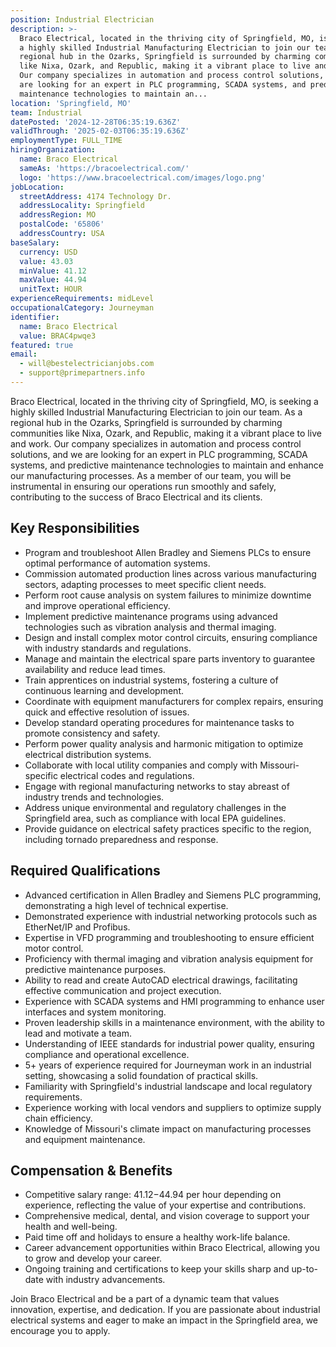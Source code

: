 ```yaml
---
position: Industrial Electrician
description: >-
  Braco Electrical, located in the thriving city of Springfield, MO, is seeking
  a highly skilled Industrial Manufacturing Electrician to join our team. As a
  regional hub in the Ozarks, Springfield is surrounded by charming communities
  like Nixa, Ozark, and Republic, making it a vibrant place to live and work.
  Our company specializes in automation and process control solutions, and we
  are looking for an expert in PLC programming, SCADA systems, and predictive
  maintenance technologies to maintain an...
location: 'Springfield, MO'
team: Industrial
datePosted: '2024-12-28T06:35:19.636Z'
validThrough: '2025-02-03T06:35:19.636Z'
employmentType: FULL_TIME
hiringOrganization:
  name: Braco Electrical
  sameAs: 'https://bracoelectrical.com/'
  logo: 'https://www.bracoelectrical.com/images/logo.png'
jobLocation:
  streetAddress: 4174 Technology Dr.
  addressLocality: Springfield
  addressRegion: MO
  postalCode: '65806'
  addressCountry: USA
baseSalary:
  currency: USD
  value: 43.03
  minValue: 41.12
  maxValue: 44.94
  unitText: HOUR
experienceRequirements: midLevel
occupationalCategory: Journeyman
identifier:
  name: Braco Electrical
  value: BRAC4pwqe3
featured: true
email:
  - will@bestelectricianjobs.com
  - support@primepartners.info
---
```




Braco Electrical, located in the thriving city of Springfield, MO, is seeking a highly skilled Industrial Manufacturing Electrician to join our team. As a regional hub in the Ozarks, Springfield is surrounded by charming communities like Nixa, Ozark, and Republic, making it a vibrant place to live and work. Our company specializes in automation and process control solutions, and we are looking for an expert in PLC programming, SCADA systems, and predictive maintenance technologies to maintain and enhance our manufacturing processes. As a member of our team, you will be instrumental in ensuring our operations run smoothly and safely, contributing to the success of Braco Electrical and its clients.

## Key Responsibilities

- Program and troubleshoot Allen Bradley and Siemens PLCs to ensure optimal performance of automation systems.
- Commission automated production lines across various manufacturing sectors, adapting processes to meet specific client needs.
- Perform root cause analysis on system failures to minimize downtime and improve operational efficiency.
- Implement predictive maintenance programs using advanced technologies such as vibration analysis and thermal imaging.
- Design and install complex motor control circuits, ensuring compliance with industry standards and regulations.
- Manage and maintain the electrical spare parts inventory to guarantee availability and reduce lead times.
- Train apprentices on industrial systems, fostering a culture of continuous learning and development.
- Coordinate with equipment manufacturers for complex repairs, ensuring quick and effective resolution of issues.
- Develop standard operating procedures for maintenance tasks to promote consistency and safety.
- Perform power quality analysis and harmonic mitigation to optimize electrical distribution systems.
- Collaborate with local utility companies and comply with Missouri-specific electrical codes and regulations.
- Engage with regional manufacturing networks to stay abreast of industry trends and technologies.
- Address unique environmental and regulatory challenges in the Springfield area, such as compliance with local EPA guidelines.
- Provide guidance on electrical safety practices specific to the region, including tornado preparedness and response.

## Required Qualifications

- Advanced certification in Allen Bradley and Siemens PLC programming, demonstrating a high level of technical expertise.
- Demonstrated experience with industrial networking protocols such as EtherNet/IP and Profibus.
- Expertise in VFD programming and troubleshooting to ensure efficient motor control.
- Proficiency with thermal imaging and vibration analysis equipment for predictive maintenance purposes.
- Ability to read and create AutoCAD electrical drawings, facilitating effective communication and project execution.
- Experience with SCADA systems and HMI programming to enhance user interfaces and system monitoring.
- Proven leadership skills in a maintenance environment, with the ability to lead and motivate a team.
- Understanding of IEEE standards for industrial power quality, ensuring compliance and operational excellence.
- 5+ years of experience required for Journeyman work in an industrial setting, showcasing a solid foundation of practical skills.
- Familiarity with Springfield's industrial landscape and local regulatory requirements.
- Experience working with local vendors and suppliers to optimize supply chain efficiency.
- Knowledge of Missouri's climate impact on manufacturing processes and equipment maintenance.

## Compensation & Benefits

- Competitive salary range: $41.12-$44.94 per hour depending on experience, reflecting the value of your expertise and contributions.
- Comprehensive medical, dental, and vision coverage to support your health and well-being.
- Paid time off and holidays to ensure a healthy work-life balance.
- Career advancement opportunities within Braco Electrical, allowing you to grow and develop your career.
- Ongoing training and certifications to keep your skills sharp and up-to-date with industry advancements.

Join Braco Electrical and be a part of a dynamic team that values innovation, expertise, and dedication. If you are passionate about industrial electrical systems and eager to make an impact in the Springfield area, we encourage you to apply.
